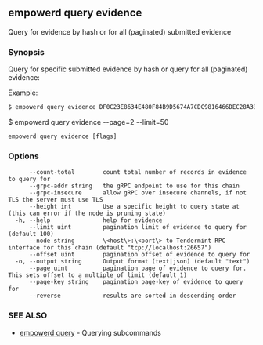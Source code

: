 ## empowerd query evidence

Query for evidence by hash or for all (paginated) submitted evidence

### Synopsis

Query for specific submitted evidence by hash or query for all (paginated) evidence:

Example:
```bash
$ empowerd query evidence DF0C23E8634E480F84B9D5674A7CDC9816466DEC28A3358F73260F68D28D7660
```
$ empowerd query evidence --page=2 --limit=50

```
empowerd query evidence [flags]
```

### Options

```
      --count-total        count total number of records in evidence to query for
      --grpc-addr string   the gRPC endpoint to use for this chain
      --grpc-insecure      allow gRPC over insecure channels, if not TLS the server must use TLS
      --height int         Use a specific height to query state at (this can error if the node is pruning state)
  -h, --help               help for evidence
      --limit uint         pagination limit of evidence to query for (default 100)
      --node string        \<host\>:\<port\> to Tendermint RPC interface for this chain (default "tcp://localhost:26657")
      --offset uint        pagination offset of evidence to query for
  -o, --output string      Output format (text|json) (default "text")
      --page uint          pagination page of evidence to query for. This sets offset to a multiple of limit (default 1)
      --page-key string    pagination page-key of evidence to query for
      --reverse            results are sorted in descending order
```

### SEE ALSO

* [empowerd query](empowerd_query.md)	 - Querying subcommands

